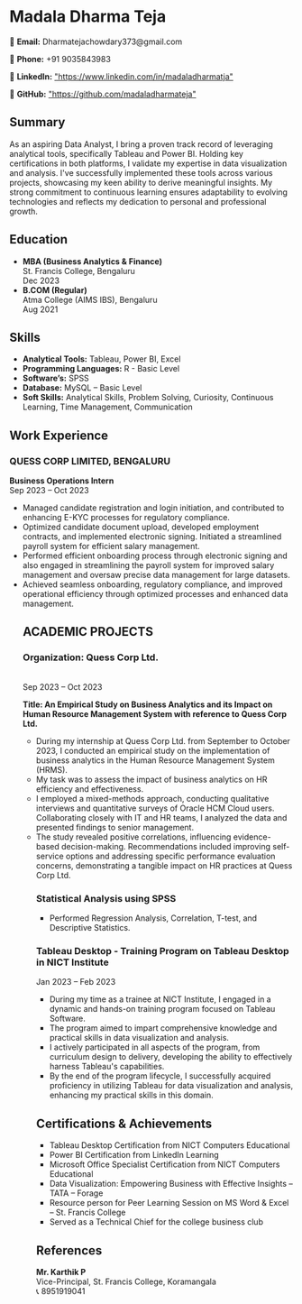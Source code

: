 

<h1>Madala Dharma Teja</h1>

<p>📧 <strong>Email:</strong> Dharmatejachowdary373@gmail.com</p>
<p>📱 <strong>Phone:</strong> +91 9035843983</p>
<p>🔗 <strong>LinkedIn:</strong> <a href="https://www.linkedin.com/in/madaladharmatja">"https://www.linkedin.com/in/madaladharmatja"</a></p>
<p>📂 <strong>GitHub:</strong> <a href="https://github.com/madaladharmateja">"https://github.com/madaladharmateja"</a></p>

<h2>Summary</h2>

<p>As an aspiring Data Analyst, I bring a proven track record of 
leveraging analytical tools, specifically Tableau and Power BI. 
Holding key certifications in both platforms, I validate my 
expertise in data visualization and analysis. I've successfully 
implemented these tools across various projects, showcasing 
my keen ability to derive meaningful insights. My strong 
commitment to continuous learning ensures adaptability to 
evolving technologies and reflects my dedication to personal 
and professional growth.</p>

<!-- Education Section -->

<h2>Education</h2>

<ul>
    <li><strong>MBA (Business Analytics & Finance)</strong><br>St. Francis College, Bengaluru<br>Dec 2023</li>
    <li><strong>B.COM (Regular)</strong><br>Atma College (AIMS IBS), Bengaluru<br>Aug 2021</li>
</ul>

<!-- Skills Section -->

<h2>Skills</h2>

<ul>
    <li><strong>Analytical Tools:</strong> Tableau, Power BI, Excel</li>
    <li><strong>Programming Languages:</strong> R - Basic Level</li>
    <li><strong>Software’s:</strong> SPSS</li>
    <li><strong>Database:</strong> MySQL – Basic Level</li>
    <li><strong>Soft Skills:</strong> Analytical Skills, Problem Solving, Curiosity, Continuous Learning, Time Management, Communication</li>
</ul>

<!-- Work Experience Section -->

<h2>Work Experience</h2>

<h3>QUESS CORP LIMITED, BENGALURU</h3>

<p><strong>Business Operations Intern</strong><br>Sep 2023 – Oct 2023</p>

<ul>
    <li>	Managed candidate registration and login initiation, and contributed to enhancing E-KYC processes for regulatory compliance.</li>
    <li>	Optimized candidate document upload, developed employment contracts, and implemented electronic signing. Initiated a streamlined payroll system for efficient salary 
             management.</li>
    <li>	Performed efficient onboarding process through electronic signing and also engaged in streamlining the payroll system for improved salary management and oversaw precise 
            data management for large datasets.</li>
    <li>	Achieved seamless onboarding, regulatory compliance, and improved operational efficiency through optimized processes and enhanced data management.</li>
 
<!-- Academic Projects Section -->
<h2>ACADEMIC PROJECTS</h2>
<h3>Organization: Quess Corp Ltd.</h3><br>Sep 2023 – Oct 2023</p><p><strong>Title: An Empirical Study on Business Analytics and its Impact on Human Resource Management System 
           with reference to Quess Corp Ltd.    
</strong>

<ul>
    <li>During my internship at Quess Corp Ltd. from September to October 2023, I conducted an empirical study on the implementation of business analytics in the Human Resource 
     Management System (HRMS). </li>
    <li>My task was to assess the impact of business analytics on HR efficiency and effectiveness. </li>
    <li>I employed a mixed-methods approach, conducting qualitative interviews and quantitative surveys of Oracle HCM Cloud users. Collaborating closely with IT and HR teams, I 
     analyzed the data and presented findings to senior management. </li>
    <li>The study revealed positive correlations, influencing evidence-based decision-making. Recommendations included improving self-service options and addressing specific 
     performance evaluation concerns, demonstrating a tangible impact on HR practices at Quess Corp Ltd.</li>
    

<h3>Statistical Analysis using SPSS</h3>

<ul>
    <li>Performed Regression Analysis, Correlation, T-test, and Descriptive Statistics.</li>
</ul>

<h3>Tableau Desktop - Training Program on Tableau Desktop in NICT Institute                                         </h3>

<p>Jan 2023 – Feb 2023</p>

<ul>
    <li>	During my time as a trainee at NICT Institute, I engaged in a dynamic and hands-on training program focused on Tableau Software. </li>
    <li>	The program aimed to impart comprehensive knowledge and practical skills in data visualization and analysis.</li>
   <li>	    I actively participated in all aspects of the program, from curriculum design to delivery, developing the ability to effectively harness Tableau's capabilities.</li>
   <li>	    By the end of the program lifecycle, I successfully acquired proficiency in utilizing Tableau for data visualization and analysis, enhancing my practical skills in this domain.

</li>
</ul>


<!-- Certifications & Achievements Section -->

<h2>Certifications & Achievements</h2>

<ul>
    <li>Tableau Desktop Certification from NICT Computers Educational</li>
    <li>Power BI Certification from LinkedIn Learning</li>
    <li>Microsoft Office Specialist Certification from NICT Computers Educational</li>
    <li>Data Visualization: Empowering Business with Effective Insights – TATA – Forage</li>
    <li>Resource person for Peer Learning Session on MS Word & Excel – St. Francis College</li>
    <li>Served as a Technical Chief for the college business club</li>
</ul>

<!-- References Section -->

<h2>References</h2>

<p><strong>Mr. Karthik P</strong><br>Vice-Principal, St. Francis College, Koramangala<br>📞 8951919041</p>

</body>
</html>
